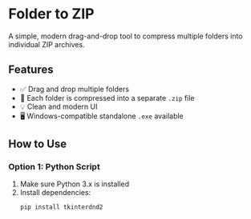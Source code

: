 # Folder to ZIP

A simple, modern drag-and-drop tool to compress multiple folders into individual ZIP archives.

## Features

- ✅ Drag and drop multiple folders
- 📁 Each folder is compressed into a separate `.zip` file
- 💡 Clean and modern UI
- 🖥️ Windows-compatible standalone `.exe` available

## How to Use

### Option 1: Python Script

1. Make sure Python 3.x is installed
2. Install dependencies:
   ```bash
   pip install tkinterdnd2
   ```
